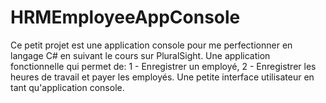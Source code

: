 # HRMEmployeeAppConsole
Ce petit projet est une application console pour me perfectionner en langage C# en suivant le cours sur PluralSight. 
Une application fonctionnelle qui permet de:
  1 - Enregistrer un employé,
  2 - Enregistrer les heures de travail et payer les employés.
Une petite interface utilisateur en tant qu'application console.
